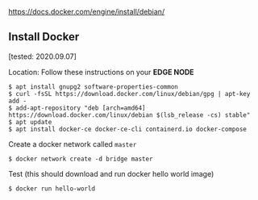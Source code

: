 
https://docs.docker.com/engine/install/debian/

## Install Docker

[tested: 2020.09.07]

Location: Follow these instructions on your **EDGE NODE**

```
$ apt install gnupg2 software-properties-common
$ curl -fsSL https://download.docker.com/linux/debian/gpg | apt-key add -
$ add-apt-repository "deb [arch=amd64] https://download.docker.com/linux/debian $(lsb_release -cs) stable"
$ apt update
$ apt install docker-ce docker-ce-cli containerd.io docker-compose
```

Create a docker network called `master`
```
$ docker network create -d bridge master
```


Test (this should download and run docker hello world image)
```
$ docker run hello-world  
```
